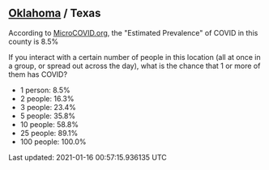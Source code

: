 
## [Oklahoma](/united-states/oklahoma) / Texas

According to [MicroCOVID.org](http://microcovid.org),
the "Estimated Prevalence" of COVID in this county is 8.5%

If you interact with a certain number of people in this location
(all at once in a group, or spread out across the day), what is the chance that
1 or more of them has COVID?

- 1 person: 8.5%
- 2 people: 16.3%
- 3 people: 23.4%
- 5 people: 35.8%
- 10 people: 58.8%
- 25 people: 89.1%
- 100 people: 100.0%

Last updated: 2021-01-16 00:57:15.936135 UTC
